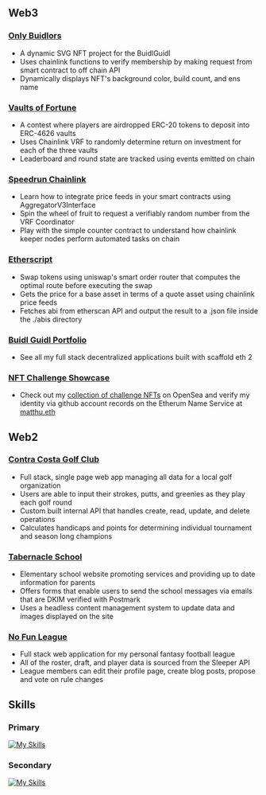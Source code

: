 ## Web3

### [Only Buidlors](https://only-buidlors.vercel.app/)
- A dynamic SVG NFT project for the BuidlGuidl
- Uses chainlink functions to verify membership by making request from smart contract to off chain API
- Dynamically displays NFT's background color, build count, and ens name 

### [Vaults of Fortune](https://vaults-of-fortune.vercel.app/)
- A contest where players are airdropped ERC-20 tokens to deposit into ERC-4626 vaults
- Uses Chainlink VRF to randomly determine return on investment for each of the three vaults
- Leaderboard and round state are tracked using events emitted on chain

### [Speedrun Chainlink](https://speedrun-chainlink.vercel.app/)
- Learn how to integrate price feeds in your smart contracts using AggregatorV3Interface
- Spin the wheel of fruit to request a verifiably random number from the VRF Coordinator
- Play with the simple counter contract to understand how chainlink keeper nodes perform automated tasks on chain

### [Etherscript](https://github.com/MattPereira/etherscript)
- Swap tokens using uniswap's smart order router that computes the optimal route before executing the swap
- Gets the price for a base asset in terms of a quote asset using chainlink price feeds
- Fetches abi from etherscan API and output the result to a .json file inside the ./abis directory

### [Buidl Guidl Portfolio](https://speedrunethereum.com/builders/0x41f727fA294E50400aC27317832A9F78659476B9)
- See all my full stack decentralized applications built with scaffold eth 2

### [NFT Challenge Showcase](https://opensea.io/__MattPereira__)
- Check out my [collection of challenge NFTs](https://opensea.io/__MattPereira__) on OpenSea and verify my identity via github account records on the Etherum Name Service at [matthu.eth](https://app.ens.domains/matthu.eth)


## Web2
### [Contra Costa Golf Club](https://ccgc.vercel.app)
- Full stack, single page web app managing all data for a local golf organization
- Users are able to input their strokes, putts, and greenies as they play each golf round
- Custom built internal API that handles create, read, update, and delete operations 
- Calculates handicaps and points for determining individual tournament and season long champions

### [Tabernacle School](https://www.tabernacle.school)
- Elementary school website promoting services and providing up to date information for parents
- Offers forms that enable users to send the school messages via emails that are DKIM verified with Postmark
- Uses a headless content management system to update data and images displayed on the site

### [No Fun League](https://no-fun-league.up.railway.app/)
- Full stack web application for my personal fantasy football league
- All of the roster, draft, and player data is sourced from the Sleeper API
- League members can edit their profile page, create blog posts, propose and vote on rule changes

## Skills
### Primary
[![My Skills](https://skillicons.dev/icons?i=js,ts,solidity,react,nextjs,tailwind,materialui,nodejs,express,postgres,git,github)](https://skillicons.dev)

 ### Secondary
[![My Skills](https://skillicons.dev/icons?i=py,linux,bash,vite,docker,django,mongodb,vercel,aws,html,css,sass,bootstrap)](https://skillicons.dev)
